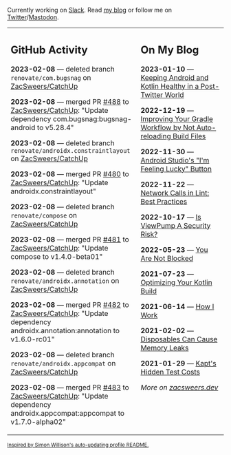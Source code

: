 Currently working on [Slack](https://slack.com/). Read [my blog](https://zacsweers.dev/) or follow me on [Twitter](https://twitter.com/ZacSweers)/[Mastodon](https://hachyderm.io/@ZacSweers).

<table><tr><td valign="top" width="60%">

## GitHub Activity
<!-- githubActivity starts -->
**2023-02-08** — deleted branch `renovate/com.bugsnag` on [ZacSweers/CatchUp](https://github.com/ZacSweers/CatchUp)

**2023-02-08** — merged PR [#488](https://github.com/ZacSweers/CatchUp/pull/488) to [ZacSweers/CatchUp](https://github.com/ZacSweers/CatchUp): "Update dependency com.bugsnag:bugsnag-android to v5.28.4"

**2023-02-08** — deleted branch `renovate/androidx.constraintlayout` on [ZacSweers/CatchUp](https://github.com/ZacSweers/CatchUp)

**2023-02-08** — merged PR [#480](https://github.com/ZacSweers/CatchUp/pull/480) to [ZacSweers/CatchUp](https://github.com/ZacSweers/CatchUp): "Update androidx.constraintlayout"

**2023-02-08** — deleted branch `renovate/compose` on [ZacSweers/CatchUp](https://github.com/ZacSweers/CatchUp)

**2023-02-08** — merged PR [#481](https://github.com/ZacSweers/CatchUp/pull/481) to [ZacSweers/CatchUp](https://github.com/ZacSweers/CatchUp): "Update compose to v1.4.0-beta01"

**2023-02-08** — deleted branch `renovate/androidx.annotation` on [ZacSweers/CatchUp](https://github.com/ZacSweers/CatchUp)

**2023-02-08** — merged PR [#482](https://github.com/ZacSweers/CatchUp/pull/482) to [ZacSweers/CatchUp](https://github.com/ZacSweers/CatchUp): "Update dependency androidx.annotation:annotation to v1.6.0-rc01"

**2023-02-08** — deleted branch `renovate/androidx.appcompat` on [ZacSweers/CatchUp](https://github.com/ZacSweers/CatchUp)

**2023-02-08** — merged PR [#483](https://github.com/ZacSweers/CatchUp/pull/483) to [ZacSweers/CatchUp](https://github.com/ZacSweers/CatchUp): "Update dependency androidx.appcompat:appcompat to v1.7.0-alpha02"
<!-- githubActivity ends -->
</td><td valign="top" width="40%">

## On My Blog
<!-- blog starts -->
**2023-01-10** — [Keeping Android and Kotlin Healthy in a Post-Twitter World](https://www.zacsweers.dev/keeping-android-healthy/)

**2022-12-19** — [Improving Your Gradle Workflow by Not Auto-reloading Build Files](https://www.zacsweers.dev/improving-your-workflow-by-not-auto-reloading-build-files/)

**2022-11-30** — [Android Studio's "I'm Feeling Lucky" Button](https://www.zacsweers.dev/android-studios-im-feeling-lucky-button/)

**2022-11-22** — [Network Calls in Lint: Best Practices](https://www.zacsweers.dev/network-calls-in-lint-best-practices/)

**2022-10-17** — [Is ViewPump A Security Risk?](https://www.zacsweers.dev/is-viewpump-a-security-risk/)

**2022-05-23** — [You Are Not Blocked](https://www.zacsweers.dev/you-are-not-blocked/)

**2021-07-23** — [Optimizing Your Kotlin Build](https://www.zacsweers.dev/optimizing-your-kotlin-build/)

**2021-06-14** — [How I Work](https://www.zacsweers.dev/how-i-work/)

**2021-02-02** — [Disposables Can Cause Memory Leaks](https://www.zacsweers.dev/disposables-can-cause-memory-leaks/)

**2021-01-29** — [Kapt's Hidden Test Costs](https://www.zacsweers.dev/kapts-hidden-test-costs/)
<!-- blog ends -->
_More on [zacsweers.dev](https://zacsweers.dev/)_
</td></tr></table>

<sub><a href="https://simonwillison.net/2020/Jul/10/self-updating-profile-readme/">Inspired by Simon Willison's auto-updating profile README.</a></sub>